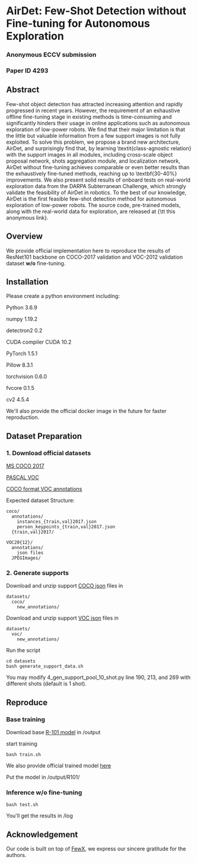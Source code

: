 # AirDet: Few-Shot Detection without Fine-tuning for Autonomous Exploration

### Anonymous ECCV submission

### Paper ID 4293

###  

## Abstract

Few-shot object detection has attracted increasing attention and rapidly progressed in recent years. However, the requirement of an exhaustive offline fine-tuning stage in existing methods is time-consuming and significantly hinders their usage in online applications such as autonomous exploration of low-power robots. We find that their major limitation is that the little but valuable information from a few support images is not fully exploited. To solve this problem, we propose a brand new architecture, AirDet, and surprisingly find that, by learning \textit{class-agnostic relation} with the support images in all modules, including cross-scale object proposal network, shots aggregation module, and localization network, AirDet without fine-tuning achieves comparable or even better results than the exhaustively fine-tuned methods, reaching up to \textbf{30-40\%} improvements. We also present solid results of onboard tests on real-world exploration data from the DARPA Subterranean Challenge, which strongly validate the feasibility of AirDet in robotics. To the best of our knowledge, AirDet is the first feasible few-shot detection method for autonomous exploration of low-power robots. The source code, pre-trained models, along with the real-world data for exploration, are released at {\tt this anonymous link}.



## Overview

We provide official implementation here to reproduce the results of ResNet101 backbone on COCO-2017 validation and VOC-2012 validation dataset **w/o** fine-tuning.



## Installation

Please create a python environment including:

Python                  3.6.9

numpy                   1.19.2

detectron2              0.2

CUDA compiler           CUDA 10.2

PyTorch                 1.5.1

Pillow                  8.3.1

torchvision             0.6.0

fvcore                  0.1.5

cv2                     4.5.4

We'll also provide the official docker image in the future for faster reproduction.



## Dataset Preparation

### 1. Download official datasets

[MS COCO 2017](https://cocodataset.org/#home)

[PASCAL VOC](http://host.robots.ox.ac.uk/pascal/VOC/)

[COCO format VOC annotations](https://s3.amazonaws.com/images.cocodataset.org/external/external_PASCAL_VOC.zip)

Expected dataset Structure:

```shell
coco/
  annotations/
    instances_{train,val}2017.json
    person_keypoints_{train,val}2017.json
  {train,val}2017/
```

```shell
VOC20{12}/
  annotations/
  	json files
  JPEGImages/
```

### 2. Generate supports 

Download and unzip support [COCO json](https://mega.nz/file/QFljFQxJ#AA5WG-fpwASdbLaNGcuOksMvpm2m2LPkrzTSGJ7Curs) files in

```shell
datasets/
  coco/
    new_annotations/
```

Download and unzip support [VOC json](https://mega.nz/file/dN01HK4A#yH6t2-7lZW0UKb279SexbExhtSsjH62AvRj7xmC04UM) files in

```shell
datasets/
  voc/
    new_annotations/
```

Run the script

```shell
cd datasets
bash generate_support_data.sh
```

You may modify 4_gen_support_pool_10_shot.py line 190, 213, and 269 with different shots (default is 1 shot).



## Reproduce

### Base training

Download base [R-101 model](https://dl.fbaipublicfiles.com/detectron2/ImageNetPretrained/MSRA/R-101.pkl) in /output

start training

```shell
bash train.sh
```

We also provide official trained model [here](https://mega.nz/file/EQ00hBTR#Ck_J49-int9HRhKDkyl_B76dO47QTTGH_ZLH8Ufwyqo)

Put the model in /output/R101/

### Inference w/o fine-tuning

```shell
bash test.sh
```

You'll get the results in /log



## Acknowledgement

Our code is built on top of [FewX](https://github.com/fanq15/FewX), we express our sincere gratitude for the authors.
